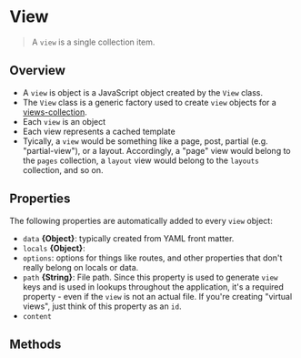 # View

> A `view` is a single collection item.


## Overview

- A `view` is  object is a JavaScript object created by the `View` class.
- The `View` class is a generic factory used to create `view` objects for a [views-collection](./views-collection.md).
- Each `view` is an object
- Each view represents a cached template 
- Tyically, a `view` would be something like a page, post, partial (e.g. "partial-view"), or a layout. Accordingly, a "page" view would belong to the `pages` collection, a `layout` view would belong to the `layouts` collection, and so on.


## Properties

The following properties are automatically added to every `view` object:

- `data` **{Object}**: typically created from YAML front matter.
- `locals` **{Object}**: 
- `options`: options for things like routes, and other properties that don't really belong on locals or data.
- `path` **{String}**: File path. Since this property is used to generate `view` keys and is used in lookups throughout the application, it's a required property - even if the `view` is not an actual file. If you're creating "virtual views", just think of this property as an `id`.
- `content`



## Methods